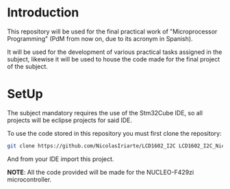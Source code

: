 # Introduction

This repository will be used for the final practical work of "Microprocessor
Programming" (PdM from now on, due to its acronym in Spanish).

It will be used for the development of various practical tasks assigned in the
subject, likewise it will be used to house the code made for the final project
of the subject.

# SetUp

The subject mandatory requires the use of the Stm32Cube IDE, so all projects
will be eclipse projects for said IDE.

To use the code stored in this repository you must first clone the repository:

```bash
git clone https://github.com/NicolasIriarte/LCD1602_I2C LCD1602_I2C_NicolasIriarte
```

And from your IDE import this project.

**NOTE**: All the code provided will be made for the NUCLEO-F429zi microcontroller.
